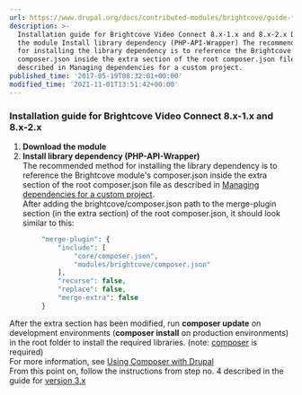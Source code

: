 ```yaml
---
url: https://www.drupal.org/docs/contributed-modules/brightcove/guide-for-drupal-8
description: >-
  Installation guide for Brightcove Video Connect 8.x-1.x and 8.x-2.x Download
  the module Install library dependency (PHP-API-Wrapper) The recommended method
  for installing the library dependency is to reference the Brightcove module's
  composer.json inside the extra section of the root composer.json file as
  described in Managing dependencies for a custom project.
published_time: '2017-05-19T08:32:01+00:00'
modified_time: '2021-11-01T13:51:42+00:00'
---
```

### Installation guide for Brightcove Video Connect 8.x-1.x and 8.x-2.x

1. **Download the module**
2. **Install library dependency (PHP-API-Wrapper)**  
 The recommended method for installing the library dependency is to reference the Brightcove module's composer.json inside the extra section of the root composer.json file as described in [Managing dependencies for a custom project](https://www.drupal.org/node/2822349).  
After adding the brightcove/composer.json path to the merge-plugin section (in the extra section) of the root composer.json, it should look similar to this:  
```php  
        "merge-plugin": {  
            "include": [  
                "core/composer.json",  
                "modules/brightcove/composer.json"  
            ],  
            "recurse": false,  
            "replace": false,  
            "merge-extra": false  
        }  
```  
After the extra section has been modified, run **composer update** on development environments (**composer install** on production environments) in the root folder to install the required libraries. (note: [composer](https://getcomposer.org/) is required)  
For more information, see [Using Composer with Drupal](https://www.drupal.org/node/2404989)  
From this point on, follow the instructions from step no. 4 described in the guide for [version 3.x](https://www.drupal.org/docs/contributed-modules/brightcove/guide-for-drupal-9-0)